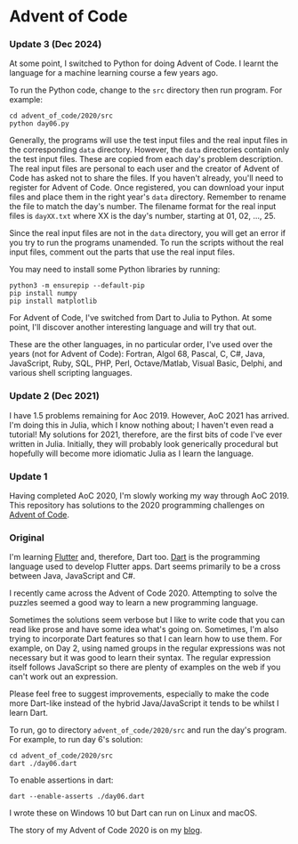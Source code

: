 # Advent of Code

### Update 3 (Dec 2024)

At some point, I switched to Python for doing Advent of Code. I learnt the language for a machine learning course a few years ago.

To run the Python code, change to the `src` directory then run program. For example:

```
cd advent_of_code/2020/src
python day06.py
```

Generally, the programs will use the test input files and the real input files in the corresponding `data` directory. However, the `data` directories contain only the test input files. These are copied from each day's problem description. The real input files are personal to each user and the creator of Advent of Code has asked not to share the files. If you haven't already, you'll need to register for Advent of Code. Once registered, you can download your input files and place them in the right year's `data` directory. Remember to rename the file to match the day's number. The filename format for the real input files is `dayXX.txt` where XX is the day's number, starting at 01, 02, ..., 25.

Since the real input files are not in the `data` directory, you will get an error if you try to run the programs unamended. To run the scripts without the real input files, comment out the parts that use the real input files.

You may need to install some Python libraries by running:

```
python3 -m ensurepip --default-pip
pip install numpy
pip install matplotlib
```

For Advent of Code, I've switched from Dart to Julia to Python. At some point, I'll discover another interesting language and will try that out.

These are the other languages, in no particular order, I've used over the years (not for Advent of Code): Fortran, Algol 68, Pascal, C, C#, Java, JavaScript, Ruby, SQL, PHP, Perl, Octave/Matlab, Visual Basic, Delphi, and various shell scripting languages.


### Update 2 (Dec 2021)

I have 1.5 problems remaining for Aoc 2019. However, AoC 2021 has arrived. I'm doing this in Julia, which I know nothing about; I haven't even read a tutorial! My solutions for 2021, therefore, are the first bits of code I've ever written in Julia. Initially, they will probably look generically procedural but hopefully will become more idiomatic Julia as I learn the language.

### Update 1

Having completed AoC 2020, I'm slowly working my way through AoC 2019.
This repository has solutions to the 2020 programming challenges on [Advent of Code](https://adventofcode.com).

### Original

I'm learning [Flutter](https://api.flutter.dev/index.html) and, therefore, Dart too. [Dart](https://dart.dev/) is the programming language used to develop Flutter apps. Dart seems primarily to be a cross between Java, JavaScript and C#.

I recently came across the Advent of Code 2020. Attempting to solve the puzzles seemed a good way to learn a new programming language.

Sometimes the solutions seem verbose but I like to write code that you can read like prose and have some idea what's going on. Sometimes, I'm also trying to incorporate Dart features so that I can learn how to use them. For example, on Day 2, using named groups in the regular expressions was not necessary but it was good to learn their syntax. The regular expression itself follows JavaScript so there are plenty of examples on the web if you can't work out an expression.

Please feel free to suggest improvements, especially to make the code more Dart-like instead of the hybrid Java/JavaScript it tends to be whilst I learn Dart.

To run, go to directory `advent_of_code/2020/src` and run the day's program. For example, to run day 6's solution:

```
cd advent_of_code/2020/src
dart ./day06.dart
```

To enable assertions in dart:

```
dart --enable-asserts ./day06.dart
```

I wrote these on Windows 10 but Dart can run on Linux and macOS.

The story of my Advent of Code 2020 is on my [blog](https://prafulkapadia.com/2021/01/05/advent-of-code-2020/).
